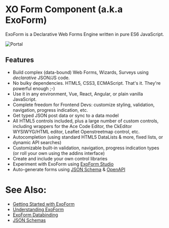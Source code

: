 # XO Form Component (a.k.a ExoForm)

ExoForm is a Declarative Web Forms Engine written in pure ES6 JavaScript.

![Portal](https://xo-js.dev/assets/img/schema-form.png "Toggling to JSON schema")

## Features

* Build complex (data-bound) Web Forms, Wizards, Surveys using *declarative* JSON/JS code.
* No bulky dependencies. HTML5, CSS3, ECMAScript. That's it. They're powerful enough ;-) 
* Use it in any environment, Vue, React, Angular, or plain vanilla JavaScript. 
* Complete freedom for Frontend Devs: customize styling, validation, navigation, progress indication, etc. 
* Get typed JSON post data or sync to a data model
* All HTML5 controls included, plus a large number of custom controls, including wrappers for the Ace Code Editor, the CkEditor WYSIWYG/HTML editor, Leaflet Openstreetmap control, etc.
* Autocompletion (using standard HTML5 DataLists & more, fixed lists, or dynamic API searches)
* Customizable built-in validation, navigation, progress indication types (or roll your own using the addins interface)
* Create and include your own control libraries
* Experiment with ExoForm using [ExoForm Studio](https://www.xo-js.dev/)
* Auto-generate forms using [JSON Schema](https://json-schema.org/) & [OpenAPI](https://swagger.io/specification/)


# See Also:

- [Getting Started with ExoForm](./getting-started.md)
- [Understanding ExoForm](./understanding-exoform.md)
- [ExoForm Databinding](./data-binding.md)
- [JSON Schemas](./json-schema.md)

